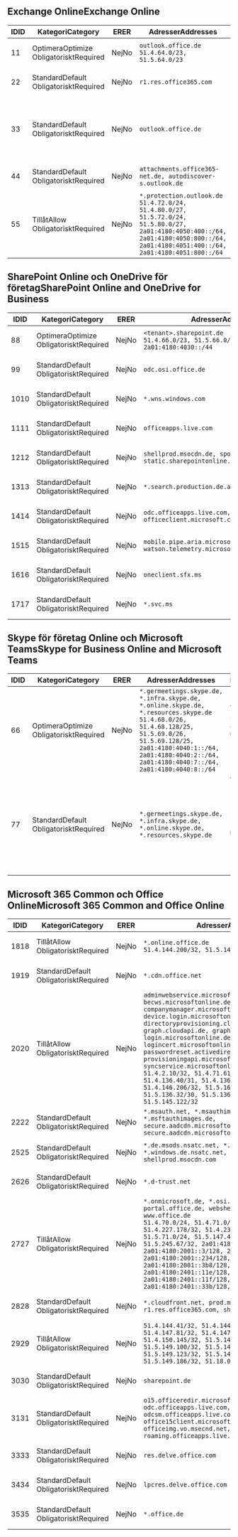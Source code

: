 <!--THIS FILE IS AUTOMATICALLY GENERATED. MANUAL CHANGES WILL BE OVERWRITTEN.-->
<!--Please contact the Office 365 Endpoints team with any questions.-->
<!--Germany endpoints version 2020120100-->
<!--File generated 2021-05-18 11:00:55.7922-->

## <a name="exchange-online"></a><span data-ttu-id="f40ba-101">Exchange Online</span><span class="sxs-lookup"><span data-stu-id="f40ba-101">Exchange Online</span></span>

<span data-ttu-id="f40ba-102">ID</span><span class="sxs-lookup"><span data-stu-id="f40ba-102">ID</span></span> | <span data-ttu-id="f40ba-103">Kategori</span><span class="sxs-lookup"><span data-stu-id="f40ba-103">Category</span></span> | <span data-ttu-id="f40ba-104">ER</span><span class="sxs-lookup"><span data-stu-id="f40ba-104">ER</span></span> | <span data-ttu-id="f40ba-105">Adresser</span><span class="sxs-lookup"><span data-stu-id="f40ba-105">Addresses</span></span> | <span data-ttu-id="f40ba-106">Portar</span><span class="sxs-lookup"><span data-stu-id="f40ba-106">Ports</span></span>
-- | -------------------- | -- | ----------------------------------------------------------------------------------------------------------------------------------------------------------------------------------------- | -------------------------------
<span data-ttu-id="f40ba-107">1</span><span class="sxs-lookup"><span data-stu-id="f40ba-107">1</span></span> | <span data-ttu-id="f40ba-108">Optimera</span><span class="sxs-lookup"><span data-stu-id="f40ba-108">Optimize</span></span><BR><span data-ttu-id="f40ba-109">Obligatoriskt</span><span class="sxs-lookup"><span data-stu-id="f40ba-109">Required</span></span> | <span data-ttu-id="f40ba-110">Nej</span><span class="sxs-lookup"><span data-stu-id="f40ba-110">No</span></span> | `outlook.office.de`<BR>`51.4.64.0/23, 51.5.64.0/23` | <span data-ttu-id="f40ba-111">**TCP:** 443, 80</span><span class="sxs-lookup"><span data-stu-id="f40ba-111">**TCP:** 443, 80</span></span>
<span data-ttu-id="f40ba-112">2</span><span class="sxs-lookup"><span data-stu-id="f40ba-112">2</span></span> | <span data-ttu-id="f40ba-113">Standard</span><span class="sxs-lookup"><span data-stu-id="f40ba-113">Default</span></span><BR><span data-ttu-id="f40ba-114">Obligatoriskt</span><span class="sxs-lookup"><span data-stu-id="f40ba-114">Required</span></span> | <span data-ttu-id="f40ba-115">Nej</span><span class="sxs-lookup"><span data-stu-id="f40ba-115">No</span></span> | `r1.res.office365.com` | <span data-ttu-id="f40ba-116">**TCP:** 443, 80</span><span class="sxs-lookup"><span data-stu-id="f40ba-116">**TCP:** 443, 80</span></span>
<span data-ttu-id="f40ba-117">3</span><span class="sxs-lookup"><span data-stu-id="f40ba-117">3</span></span> | <span data-ttu-id="f40ba-118">Standard</span><span class="sxs-lookup"><span data-stu-id="f40ba-118">Default</span></span><BR><span data-ttu-id="f40ba-119">Obligatoriskt</span><span class="sxs-lookup"><span data-stu-id="f40ba-119">Required</span></span> | <span data-ttu-id="f40ba-120">Nej</span><span class="sxs-lookup"><span data-stu-id="f40ba-120">No</span></span> | `outlook.office.de` | <span data-ttu-id="f40ba-121">**TCP:** 143, 25, 587, 993, 995</span><span class="sxs-lookup"><span data-stu-id="f40ba-121">**TCP:** 143, 25, 587, 993, 995</span></span>
<span data-ttu-id="f40ba-122">4</span><span class="sxs-lookup"><span data-stu-id="f40ba-122">4</span></span> | <span data-ttu-id="f40ba-123">Standard</span><span class="sxs-lookup"><span data-stu-id="f40ba-123">Default</span></span><BR><span data-ttu-id="f40ba-124">Obligatoriskt</span><span class="sxs-lookup"><span data-stu-id="f40ba-124">Required</span></span> | <span data-ttu-id="f40ba-125">Nej</span><span class="sxs-lookup"><span data-stu-id="f40ba-125">No</span></span> | `attachments.office365-net.de, autodiscover-s.outlook.de` | <span data-ttu-id="f40ba-126">**TCP:** 443, 80</span><span class="sxs-lookup"><span data-stu-id="f40ba-126">**TCP:** 443, 80</span></span>
<span data-ttu-id="f40ba-127">5</span><span class="sxs-lookup"><span data-stu-id="f40ba-127">5</span></span> | <span data-ttu-id="f40ba-128">Tillåt</span><span class="sxs-lookup"><span data-stu-id="f40ba-128">Allow</span></span><BR><span data-ttu-id="f40ba-129">Obligatoriskt</span><span class="sxs-lookup"><span data-stu-id="f40ba-129">Required</span></span> | <span data-ttu-id="f40ba-130">Nej</span><span class="sxs-lookup"><span data-stu-id="f40ba-130">No</span></span> | `*.protection.outlook.de`<BR>`51.4.72.0/24, 51.4.80.0/27, 51.5.72.0/24, 51.5.80.0/27, 2a01:4180:4050:400::/64, 2a01:4180:4050:800::/64, 2a01:4180:4051:400::/64, 2a01:4180:4051:800::/64` | <span data-ttu-id="f40ba-131">**TCP:** 25, 443</span><span class="sxs-lookup"><span data-stu-id="f40ba-131">**TCP:** 25, 443</span></span>

## <a name="sharepoint-online-and-onedrive-for-business"></a><span data-ttu-id="f40ba-132">SharePoint Online och OneDrive för företag</span><span class="sxs-lookup"><span data-stu-id="f40ba-132">SharePoint Online and OneDrive for Business</span></span>

<span data-ttu-id="f40ba-133">ID</span><span class="sxs-lookup"><span data-stu-id="f40ba-133">ID</span></span> | <span data-ttu-id="f40ba-134">Kategori</span><span class="sxs-lookup"><span data-stu-id="f40ba-134">Category</span></span> | <span data-ttu-id="f40ba-135">ER</span><span class="sxs-lookup"><span data-stu-id="f40ba-135">ER</span></span> | <span data-ttu-id="f40ba-136">Adresser</span><span class="sxs-lookup"><span data-stu-id="f40ba-136">Addresses</span></span> | <span data-ttu-id="f40ba-137">Portar</span><span class="sxs-lookup"><span data-stu-id="f40ba-137">Ports</span></span>
-- | -------------------- | -- | ------------------------------------------------------------------------------ | ----------------
<span data-ttu-id="f40ba-138">8</span><span class="sxs-lookup"><span data-stu-id="f40ba-138">8</span></span> | <span data-ttu-id="f40ba-139">Optimera</span><span class="sxs-lookup"><span data-stu-id="f40ba-139">Optimize</span></span><BR><span data-ttu-id="f40ba-140">Obligatoriskt</span><span class="sxs-lookup"><span data-stu-id="f40ba-140">Required</span></span> | <span data-ttu-id="f40ba-141">Nej</span><span class="sxs-lookup"><span data-stu-id="f40ba-141">No</span></span> | `<tenant>.sharepoint.de`<BR>`51.4.66.0/23, 51.5.66.0/23, 2a01:4180:4030::/44` | <span data-ttu-id="f40ba-142">**TCP:** 443, 80</span><span class="sxs-lookup"><span data-stu-id="f40ba-142">**TCP:** 443, 80</span></span>
<span data-ttu-id="f40ba-143">9</span><span class="sxs-lookup"><span data-stu-id="f40ba-143">9</span></span> | <span data-ttu-id="f40ba-144">Standard</span><span class="sxs-lookup"><span data-stu-id="f40ba-144">Default</span></span><BR><span data-ttu-id="f40ba-145">Obligatoriskt</span><span class="sxs-lookup"><span data-stu-id="f40ba-145">Required</span></span> | <span data-ttu-id="f40ba-146">Nej</span><span class="sxs-lookup"><span data-stu-id="f40ba-146">No</span></span> | `odc.osi.office.de` | <span data-ttu-id="f40ba-147">**TCP:** 443, 80</span><span class="sxs-lookup"><span data-stu-id="f40ba-147">**TCP:** 443, 80</span></span>
<span data-ttu-id="f40ba-148">10</span><span class="sxs-lookup"><span data-stu-id="f40ba-148">10</span></span> | <span data-ttu-id="f40ba-149">Standard</span><span class="sxs-lookup"><span data-stu-id="f40ba-149">Default</span></span><BR><span data-ttu-id="f40ba-150">Obligatoriskt</span><span class="sxs-lookup"><span data-stu-id="f40ba-150">Required</span></span> | <span data-ttu-id="f40ba-151">Nej</span><span class="sxs-lookup"><span data-stu-id="f40ba-151">No</span></span> | `*.wns.windows.com` | <span data-ttu-id="f40ba-152">**TCP:** 443, 80</span><span class="sxs-lookup"><span data-stu-id="f40ba-152">**TCP:** 443, 80</span></span>
<span data-ttu-id="f40ba-153">11</span><span class="sxs-lookup"><span data-stu-id="f40ba-153">11</span></span> | <span data-ttu-id="f40ba-154">Standard</span><span class="sxs-lookup"><span data-stu-id="f40ba-154">Default</span></span><BR><span data-ttu-id="f40ba-155">Obligatoriskt</span><span class="sxs-lookup"><span data-stu-id="f40ba-155">Required</span></span> | <span data-ttu-id="f40ba-156">Nej</span><span class="sxs-lookup"><span data-stu-id="f40ba-156">No</span></span> | `officeapps.live.com` | <span data-ttu-id="f40ba-157">**TCP:** 443, 80</span><span class="sxs-lookup"><span data-stu-id="f40ba-157">**TCP:** 443, 80</span></span>
<span data-ttu-id="f40ba-158">12</span><span class="sxs-lookup"><span data-stu-id="f40ba-158">12</span></span> | <span data-ttu-id="f40ba-159">Standard</span><span class="sxs-lookup"><span data-stu-id="f40ba-159">Default</span></span><BR><span data-ttu-id="f40ba-160">Obligatoriskt</span><span class="sxs-lookup"><span data-stu-id="f40ba-160">Required</span></span> | <span data-ttu-id="f40ba-161">Nej</span><span class="sxs-lookup"><span data-stu-id="f40ba-161">No</span></span> | `shellprod.msocdn.de, spoprod-a.akamaihd.net, static.sharepointonline.com` | <span data-ttu-id="f40ba-162">**TCP:** 443, 80</span><span class="sxs-lookup"><span data-stu-id="f40ba-162">**TCP:** 443, 80</span></span>
<span data-ttu-id="f40ba-163">13</span><span class="sxs-lookup"><span data-stu-id="f40ba-163">13</span></span> | <span data-ttu-id="f40ba-164">Standard</span><span class="sxs-lookup"><span data-stu-id="f40ba-164">Default</span></span><BR><span data-ttu-id="f40ba-165">Obligatoriskt</span><span class="sxs-lookup"><span data-stu-id="f40ba-165">Required</span></span> | <span data-ttu-id="f40ba-166">Nej</span><span class="sxs-lookup"><span data-stu-id="f40ba-166">No</span></span> | `*.search.production.de.azuretrafficmanager.de` | <span data-ttu-id="f40ba-167">**TCP:** 443</span><span class="sxs-lookup"><span data-stu-id="f40ba-167">**TCP:** 443</span></span>
<span data-ttu-id="f40ba-168">14</span><span class="sxs-lookup"><span data-stu-id="f40ba-168">14</span></span> | <span data-ttu-id="f40ba-169">Standard</span><span class="sxs-lookup"><span data-stu-id="f40ba-169">Default</span></span><BR><span data-ttu-id="f40ba-170">Obligatoriskt</span><span class="sxs-lookup"><span data-stu-id="f40ba-170">Required</span></span> | <span data-ttu-id="f40ba-171">Nej</span><span class="sxs-lookup"><span data-stu-id="f40ba-171">No</span></span> | `odc.officeapps.live.com, officeclient.microsoft.com` | <span data-ttu-id="f40ba-172">**TCP:** 443, 80</span><span class="sxs-lookup"><span data-stu-id="f40ba-172">**TCP:** 443, 80</span></span>
<span data-ttu-id="f40ba-173">15</span><span class="sxs-lookup"><span data-stu-id="f40ba-173">15</span></span> | <span data-ttu-id="f40ba-174">Standard</span><span class="sxs-lookup"><span data-stu-id="f40ba-174">Default</span></span><BR><span data-ttu-id="f40ba-175">Obligatoriskt</span><span class="sxs-lookup"><span data-stu-id="f40ba-175">Required</span></span> | <span data-ttu-id="f40ba-176">Nej</span><span class="sxs-lookup"><span data-stu-id="f40ba-176">No</span></span> | `mobile.pipe.aria.microsoft.com, ssw.live.com, watson.telemetry.microsoft.com` | <span data-ttu-id="f40ba-177">**TCP:** 443, 80</span><span class="sxs-lookup"><span data-stu-id="f40ba-177">**TCP:** 443, 80</span></span>
<span data-ttu-id="f40ba-178">16</span><span class="sxs-lookup"><span data-stu-id="f40ba-178">16</span></span> | <span data-ttu-id="f40ba-179">Standard</span><span class="sxs-lookup"><span data-stu-id="f40ba-179">Default</span></span><BR><span data-ttu-id="f40ba-180">Obligatoriskt</span><span class="sxs-lookup"><span data-stu-id="f40ba-180">Required</span></span> | <span data-ttu-id="f40ba-181">Nej</span><span class="sxs-lookup"><span data-stu-id="f40ba-181">No</span></span> | `oneclient.sfx.ms` | <span data-ttu-id="f40ba-182">**TCP:** 443, 80</span><span class="sxs-lookup"><span data-stu-id="f40ba-182">**TCP:** 443, 80</span></span>
<span data-ttu-id="f40ba-183">17</span><span class="sxs-lookup"><span data-stu-id="f40ba-183">17</span></span> | <span data-ttu-id="f40ba-184">Standard</span><span class="sxs-lookup"><span data-stu-id="f40ba-184">Default</span></span><BR><span data-ttu-id="f40ba-185">Obligatoriskt</span><span class="sxs-lookup"><span data-stu-id="f40ba-185">Required</span></span> | <span data-ttu-id="f40ba-186">Nej</span><span class="sxs-lookup"><span data-stu-id="f40ba-186">No</span></span> | `*.svc.ms` | <span data-ttu-id="f40ba-187">**TCP:** 443, 80</span><span class="sxs-lookup"><span data-stu-id="f40ba-187">**TCP:** 443, 80</span></span>

## <a name="skype-for-business-online-and-microsoft-teams"></a><span data-ttu-id="f40ba-188">Skype för företag Online och Microsoft Teams</span><span class="sxs-lookup"><span data-stu-id="f40ba-188">Skype for Business Online and Microsoft Teams</span></span>

<span data-ttu-id="f40ba-189">ID</span><span class="sxs-lookup"><span data-stu-id="f40ba-189">ID</span></span> | <span data-ttu-id="f40ba-190">Kategori</span><span class="sxs-lookup"><span data-stu-id="f40ba-190">Category</span></span> | <span data-ttu-id="f40ba-191">ER</span><span class="sxs-lookup"><span data-stu-id="f40ba-191">ER</span></span> | <span data-ttu-id="f40ba-192">Adresser</span><span class="sxs-lookup"><span data-stu-id="f40ba-192">Addresses</span></span> | <span data-ttu-id="f40ba-193">Portar</span><span class="sxs-lookup"><span data-stu-id="f40ba-193">Ports</span></span>
-- | -------------------- | -- | ----------------------------------------------------------------------------------------------------------------------------------------------------------------------------------------------------------------------------------------------- | --------------------------------------------------
<span data-ttu-id="f40ba-194">6</span><span class="sxs-lookup"><span data-stu-id="f40ba-194">6</span></span> | <span data-ttu-id="f40ba-195">Optimera</span><span class="sxs-lookup"><span data-stu-id="f40ba-195">Optimize</span></span><BR><span data-ttu-id="f40ba-196">Obligatoriskt</span><span class="sxs-lookup"><span data-stu-id="f40ba-196">Required</span></span> | <span data-ttu-id="f40ba-197">Nej</span><span class="sxs-lookup"><span data-stu-id="f40ba-197">No</span></span> | `*.germeetings.skype.de, *.infra.skype.de, *.online.skype.de, *.resources.skype.de`<BR>`51.4.68.0/26, 51.4.68.128/25, 51.5.69.0/26, 51.5.69.128/25, 2a01:4180:4040:1::/64, 2a01:4180:4040:2::/64, 2a01:4180:4040:7::/64, 2a01:4180:4040:8::/64` | <span data-ttu-id="f40ba-198">**TCP:** 443, 80</span><span class="sxs-lookup"><span data-stu-id="f40ba-198">**TCP:** 443, 80</span></span><BR><span data-ttu-id="f40ba-199">**UDP:** 3478</span><span class="sxs-lookup"><span data-stu-id="f40ba-199">**UDP:** 3478</span></span>
<span data-ttu-id="f40ba-200">7</span><span class="sxs-lookup"><span data-stu-id="f40ba-200">7</span></span> | <span data-ttu-id="f40ba-201">Standard</span><span class="sxs-lookup"><span data-stu-id="f40ba-201">Default</span></span><BR><span data-ttu-id="f40ba-202">Obligatoriskt</span><span class="sxs-lookup"><span data-stu-id="f40ba-202">Required</span></span> | <span data-ttu-id="f40ba-203">Nej</span><span class="sxs-lookup"><span data-stu-id="f40ba-203">No</span></span> | `*.germeetings.skype.de, *.infra.skype.de, *.online.skype.de, *.resources.skype.de` | <span data-ttu-id="f40ba-204">**TCP:** 5061, 50000-59999</span><span class="sxs-lookup"><span data-stu-id="f40ba-204">**TCP:** 5061, 50000-59999</span></span><BR><span data-ttu-id="f40ba-205">**UDP:** 50000-59999</span><span class="sxs-lookup"><span data-stu-id="f40ba-205">**UDP:** 50000-59999</span></span>

## <a name="microsoft-365-common-and-office-online"></a><span data-ttu-id="f40ba-206">Microsoft 365 Common och Office Online</span><span class="sxs-lookup"><span data-stu-id="f40ba-206">Microsoft 365 Common and Office Online</span></span>

<span data-ttu-id="f40ba-207">ID</span><span class="sxs-lookup"><span data-stu-id="f40ba-207">ID</span></span> | <span data-ttu-id="f40ba-208">Kategori</span><span class="sxs-lookup"><span data-stu-id="f40ba-208">Category</span></span> | <span data-ttu-id="f40ba-209">ER</span><span class="sxs-lookup"><span data-stu-id="f40ba-209">ER</span></span> | <span data-ttu-id="f40ba-210">Adresser</span><span class="sxs-lookup"><span data-stu-id="f40ba-210">Addresses</span></span> | <span data-ttu-id="f40ba-211">Portar</span><span class="sxs-lookup"><span data-stu-id="f40ba-211">Ports</span></span>
-- | ------------------- | -- | -------------------------------------------------------------------------------------------------------------------------------------------------------------------------------------------------------------------------------------------------------------------------------------------------------------------------------------------------------------------------------------------------------------------------------------------------------------------------------------------------------------------------------------------------------------------------------------------------------------------------- | ----------------
<span data-ttu-id="f40ba-212">18</span><span class="sxs-lookup"><span data-stu-id="f40ba-212">18</span></span> | <span data-ttu-id="f40ba-213">Tillåt</span><span class="sxs-lookup"><span data-stu-id="f40ba-213">Allow</span></span><BR><span data-ttu-id="f40ba-214">Obligatoriskt</span><span class="sxs-lookup"><span data-stu-id="f40ba-214">Required</span></span> | <span data-ttu-id="f40ba-215">Nej</span><span class="sxs-lookup"><span data-stu-id="f40ba-215">No</span></span> | `*.online.office.de`<BR>`51.4.144.200/32, 51.5.149.3/32, 51.18.16.0/23` | <span data-ttu-id="f40ba-216">**TCP:** 443</span><span class="sxs-lookup"><span data-stu-id="f40ba-216">**TCP:** 443</span></span>
<span data-ttu-id="f40ba-217">19</span><span class="sxs-lookup"><span data-stu-id="f40ba-217">19</span></span> | <span data-ttu-id="f40ba-218">Standard</span><span class="sxs-lookup"><span data-stu-id="f40ba-218">Default</span></span><BR><span data-ttu-id="f40ba-219">Obligatoriskt</span><span class="sxs-lookup"><span data-stu-id="f40ba-219">Required</span></span> | <span data-ttu-id="f40ba-220">Nej</span><span class="sxs-lookup"><span data-stu-id="f40ba-220">No</span></span> | `*.cdn.office.net` | <span data-ttu-id="f40ba-221">**TCP:** 443</span><span class="sxs-lookup"><span data-stu-id="f40ba-221">**TCP:** 443</span></span>
<span data-ttu-id="f40ba-222">20</span><span class="sxs-lookup"><span data-stu-id="f40ba-222">20</span></span> | <span data-ttu-id="f40ba-223">Tillåt</span><span class="sxs-lookup"><span data-stu-id="f40ba-223">Allow</span></span><BR><span data-ttu-id="f40ba-224">Obligatoriskt</span><span class="sxs-lookup"><span data-stu-id="f40ba-224">Required</span></span> | <span data-ttu-id="f40ba-225">Nej</span><span class="sxs-lookup"><span data-stu-id="f40ba-225">No</span></span> | `adminwebservice.microsoftonline.de, becws.microsoftonline.de, companymanager.microsoftonline.de, device.login.microsoftonline.de, directoryprovisioning.cloudapi.de, graph.cloudapi.de, graph.microsoft.de, login.microsoftonline.de, logincert.microsoftonline.de, pas.cloudapi.de, passwordreset.activedirectory.microsoftazure.de, provisioningapi.microsoftonline.de, syncservice.microsoftonline.de`<BR>`51.4.2.10/32, 51.4.71.61/32, 51.4.136.38/31, 51.4.136.40/31, 51.4.136.42/32, 51.4.146.38/32, 51.4.146.206/32, 51.5.16.7/32, 51.5.71.22/32, 51.5.136.32/30, 51.5.136.36/32, 51.5.145.29/32, 51.5.145.122/32` | <span data-ttu-id="f40ba-226">**TCP:** 443, 80</span><span class="sxs-lookup"><span data-stu-id="f40ba-226">**TCP:** 443, 80</span></span>
<span data-ttu-id="f40ba-227">22</span><span class="sxs-lookup"><span data-stu-id="f40ba-227">22</span></span> | <span data-ttu-id="f40ba-228">Standard</span><span class="sxs-lookup"><span data-stu-id="f40ba-228">Default</span></span><BR><span data-ttu-id="f40ba-229">Obligatoriskt</span><span class="sxs-lookup"><span data-stu-id="f40ba-229">Required</span></span> | <span data-ttu-id="f40ba-230">Nej</span><span class="sxs-lookup"><span data-stu-id="f40ba-230">No</span></span> | `*.msauth.net, *.msauthimages.de, *.msftauth.net, *.msftauthimages.de, secure.aadcdn.microsoftonline-p.com, secure.aadcdn.microsoftonline-p.de` | <span data-ttu-id="f40ba-231">**TCP:** 443, 80</span><span class="sxs-lookup"><span data-stu-id="f40ba-231">**TCP:** 443, 80</span></span>
<span data-ttu-id="f40ba-232">25</span><span class="sxs-lookup"><span data-stu-id="f40ba-232">25</span></span> | <span data-ttu-id="f40ba-233">Standard</span><span class="sxs-lookup"><span data-stu-id="f40ba-233">Default</span></span><BR><span data-ttu-id="f40ba-234">Obligatoriskt</span><span class="sxs-lookup"><span data-stu-id="f40ba-234">Required</span></span> | <span data-ttu-id="f40ba-235">Nej</span><span class="sxs-lookup"><span data-stu-id="f40ba-235">No</span></span> | `*.de.msods.nsatc.net, *.office.de.akadns.net, *.windows.de.nsatc.net, officehome.msocdn.de, shellprod.msocdn.com` | <span data-ttu-id="f40ba-236">**TCP:** 443, 80</span><span class="sxs-lookup"><span data-stu-id="f40ba-236">**TCP:** 443, 80</span></span>
<span data-ttu-id="f40ba-237">26</span><span class="sxs-lookup"><span data-stu-id="f40ba-237">26</span></span> | <span data-ttu-id="f40ba-238">Standard</span><span class="sxs-lookup"><span data-stu-id="f40ba-238">Default</span></span><BR><span data-ttu-id="f40ba-239">Obligatoriskt</span><span class="sxs-lookup"><span data-stu-id="f40ba-239">Required</span></span> | <span data-ttu-id="f40ba-240">Nej</span><span class="sxs-lookup"><span data-stu-id="f40ba-240">No</span></span> | `*.d-trust.net` | <span data-ttu-id="f40ba-241">**TCP:** 443, 80</span><span class="sxs-lookup"><span data-stu-id="f40ba-241">**TCP:** 443, 80</span></span>
<span data-ttu-id="f40ba-242">27</span><span class="sxs-lookup"><span data-stu-id="f40ba-242">27</span></span> | <span data-ttu-id="f40ba-243">Tillåt</span><span class="sxs-lookup"><span data-stu-id="f40ba-243">Allow</span></span><BR><span data-ttu-id="f40ba-244">Obligatoriskt</span><span class="sxs-lookup"><span data-stu-id="f40ba-244">Required</span></span> | <span data-ttu-id="f40ba-245">Nej</span><span class="sxs-lookup"><span data-stu-id="f40ba-245">No</span></span> | `*.onmicrosoft.de, *.osi.office.de, office.de, portal.office.de, webshell.suite.office.de, www.office.de`<BR>`51.4.70.0/24, 51.4.71.0/24, 51.4.226.115/32, 51.4.227.178/32, 51.4.230.178/32, 51.5.70.0/24, 51.5.71.0/24, 51.5.147.48/32, 51.5.242.163/32, 51.5.245.67/32, 2a01:4180:2001::2/128, 2a01:4180:2001::3/128, 2a01:4180:2001::92/128, 2a01:4180:2001::234/128, 2a01:4180:2001::3b8/128, 2a01:4180:2401::5/128, 2a01:4180:2401::11e/128, 2a01:4180:2401::11f/128, 2a01:4180:2401::33b/128, 2a01:4180:2401::55b/128` | <span data-ttu-id="f40ba-246">**TCP:** 443, 80</span><span class="sxs-lookup"><span data-stu-id="f40ba-246">**TCP:** 443, 80</span></span>
<span data-ttu-id="f40ba-247">28</span><span class="sxs-lookup"><span data-stu-id="f40ba-247">28</span></span> | <span data-ttu-id="f40ba-248">Standard</span><span class="sxs-lookup"><span data-stu-id="f40ba-248">Default</span></span><BR><span data-ttu-id="f40ba-249">Obligatoriskt</span><span class="sxs-lookup"><span data-stu-id="f40ba-249">Required</span></span> | <span data-ttu-id="f40ba-250">Nej</span><span class="sxs-lookup"><span data-stu-id="f40ba-250">No</span></span> | `*.cloudfront.net, prod.msocdn.de, r1.res.office365.com, shellprod.msocdn.de` | <span data-ttu-id="f40ba-251">**TCP:** 443, 80</span><span class="sxs-lookup"><span data-stu-id="f40ba-251">**TCP:** 443, 80</span></span>
<span data-ttu-id="f40ba-252">29</span><span class="sxs-lookup"><span data-stu-id="f40ba-252">29</span></span> | <span data-ttu-id="f40ba-253">Tillåt</span><span class="sxs-lookup"><span data-stu-id="f40ba-253">Allow</span></span><BR><span data-ttu-id="f40ba-254">Obligatoriskt</span><span class="sxs-lookup"><span data-stu-id="f40ba-254">Required</span></span> | <span data-ttu-id="f40ba-255">Nej</span><span class="sxs-lookup"><span data-stu-id="f40ba-255">No</span></span> | `51.4.144.41/32, 51.4.144.174/32, 51.4.145.38/32, 51.4.147.81/32, 51.4.147.233/32, 51.4.148.12/32, 51.4.150.145/32, 51.5.147.242/32, 51.5.149.100/32, 51.5.149.119/32, 51.5.149.123/32, 51.5.149.180/32, 51.5.149.186/32, 51.18.0.0/21` | <span data-ttu-id="f40ba-256">**TCP:** 443, 80</span><span class="sxs-lookup"><span data-stu-id="f40ba-256">**TCP:** 443, 80</span></span>
<span data-ttu-id="f40ba-257">30</span><span class="sxs-lookup"><span data-stu-id="f40ba-257">30</span></span> | <span data-ttu-id="f40ba-258">Standard</span><span class="sxs-lookup"><span data-stu-id="f40ba-258">Default</span></span><BR><span data-ttu-id="f40ba-259">Obligatoriskt</span><span class="sxs-lookup"><span data-stu-id="f40ba-259">Required</span></span> | <span data-ttu-id="f40ba-260">Nej</span><span class="sxs-lookup"><span data-stu-id="f40ba-260">No</span></span> | `sharepoint.de` | <span data-ttu-id="f40ba-261">**TCP:** 443, 80</span><span class="sxs-lookup"><span data-stu-id="f40ba-261">**TCP:** 443, 80</span></span>
<span data-ttu-id="f40ba-262">31</span><span class="sxs-lookup"><span data-stu-id="f40ba-262">31</span></span> | <span data-ttu-id="f40ba-263">Standard</span><span class="sxs-lookup"><span data-stu-id="f40ba-263">Default</span></span><BR><span data-ttu-id="f40ba-264">Obligatoriskt</span><span class="sxs-lookup"><span data-stu-id="f40ba-264">Required</span></span> | <span data-ttu-id="f40ba-265">Nej</span><span class="sxs-lookup"><span data-stu-id="f40ba-265">No</span></span> | `o15.officeredir.microsoft.com, odc.officeapps.live.com, odcsm.officeapps.live.com, office.microsoft.com, office15client.microsoft.com, officeimg.vo.msecnd.net, roaming.officeapps.live.com` | <span data-ttu-id="f40ba-266">**TCP:** 443, 80</span><span class="sxs-lookup"><span data-stu-id="f40ba-266">**TCP:** 443, 80</span></span>
<span data-ttu-id="f40ba-267">33</span><span class="sxs-lookup"><span data-stu-id="f40ba-267">33</span></span> | <span data-ttu-id="f40ba-268">Standard</span><span class="sxs-lookup"><span data-stu-id="f40ba-268">Default</span></span><BR><span data-ttu-id="f40ba-269">Obligatoriskt</span><span class="sxs-lookup"><span data-stu-id="f40ba-269">Required</span></span> | <span data-ttu-id="f40ba-270">Nej</span><span class="sxs-lookup"><span data-stu-id="f40ba-270">No</span></span> | `res.delve.office.com` | <span data-ttu-id="f40ba-271">**TCP:** 443</span><span class="sxs-lookup"><span data-stu-id="f40ba-271">**TCP:** 443</span></span>
<span data-ttu-id="f40ba-272">34</span><span class="sxs-lookup"><span data-stu-id="f40ba-272">34</span></span> | <span data-ttu-id="f40ba-273">Standard</span><span class="sxs-lookup"><span data-stu-id="f40ba-273">Default</span></span><BR><span data-ttu-id="f40ba-274">Obligatoriskt</span><span class="sxs-lookup"><span data-stu-id="f40ba-274">Required</span></span> | <span data-ttu-id="f40ba-275">Nej</span><span class="sxs-lookup"><span data-stu-id="f40ba-275">No</span></span> | `lpcres.delve.office.com` | <span data-ttu-id="f40ba-276">**TCP:** 443</span><span class="sxs-lookup"><span data-stu-id="f40ba-276">**TCP:** 443</span></span>
<span data-ttu-id="f40ba-277">35</span><span class="sxs-lookup"><span data-stu-id="f40ba-277">35</span></span> | <span data-ttu-id="f40ba-278">Standard</span><span class="sxs-lookup"><span data-stu-id="f40ba-278">Default</span></span><BR><span data-ttu-id="f40ba-279">Obligatoriskt</span><span class="sxs-lookup"><span data-stu-id="f40ba-279">Required</span></span> | <span data-ttu-id="f40ba-280">Nej</span><span class="sxs-lookup"><span data-stu-id="f40ba-280">No</span></span> | `*.office.de` | <span data-ttu-id="f40ba-281">**TCP:** 443, 80</span><span class="sxs-lookup"><span data-stu-id="f40ba-281">**TCP:** 443, 80</span></span>
